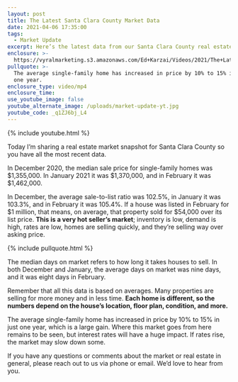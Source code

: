 ```yaml
---
layout: post
title: The Latest Santa Clara County Market Data
date: 2021-04-06 17:35:00
tags:
  - Market Update
excerpt: Here’s the latest data from our Santa Clara County real estate market.
enclosure: >-
  https://vyralmarketing.s3.amazonaws.com/Ed+Karzai/Videos/2021/The+Latest+Santa+Clara+County+Market+Data.mp4
pullquote: >-
  The average single-family home has increased in price by 10% to 15% in just
  one year.
enclosure_type: video/mp4
enclosure_time:
use_youtube_image: false
youtube_alternate_image: /uploads/market-update-yt.jpg
youtube_code: _q1ZJ6bj_L4
---
```

{% include youtube.html %}

Today I’m sharing a real estate market snapshot for Santa Clara County so you have all the most recent data.&nbsp;

In December 2020, the median sale price for single-family homes was $1,355,000. In January 2021 it was $1,370,000, and in February it was $1,462,000.&nbsp;

In December, the average sale-to-list ratio was 102.5%, in January it was 103.3%, and in February it was 105.4%. If a house was listed in February for $1 million, that means, on average, that property sold for $54,000 over its list price. **This is a very hot seller’s market**; inventory is low, demand is high, rates are low, homes are selling quickly, and they’re selling way over asking price.&nbsp;

{% include pullquote.html %}

The median days on market refers to how long it takes houses to sell. In both December and January, the average days on market was nine days, and it was eight days in February.&nbsp;

Remember that all this data is based on averages. Many properties are selling for more money and in less time. **Each home is different, so the numbers depend on the house’s location, floor plan, condition, and more.&nbsp;**

The average single-family home has increased in price by 10% to 15% in just one year, which is a large gain. Where this market goes from here remains to be seen, but interest rates will have a huge impact. If rates rise, the market may slow down some.

If you have any questions or comments about the market or real estate in general, please reach out to us via phone or email. We’d love to hear from you.
